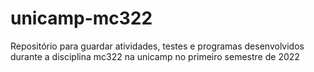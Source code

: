 # unicamp-mc322
Repositório para guardar atividades, testes e programas desenvolvidos durante a disciplina mc322 na unicamp no primeiro semestre de 2022

